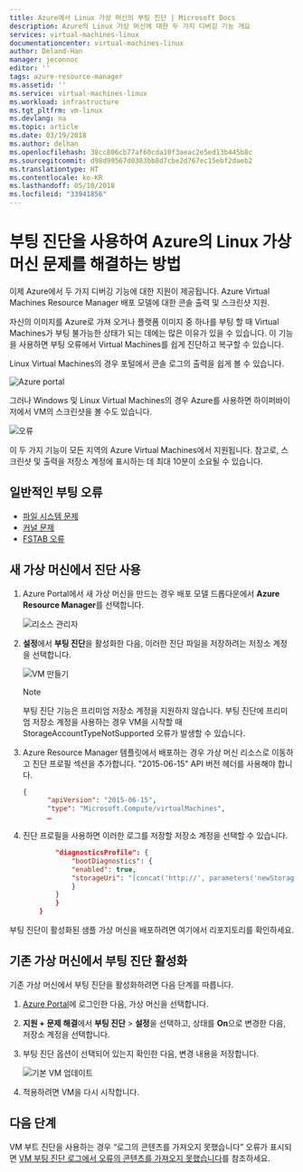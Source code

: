 ```yaml
---
title: Azure에서 Linux 가상 머신의 부팅 진단 | Microsoft Docs
description: Azure의 Linux 가상 머신에 대한 두 가지 디버깅 기능 개요
services: virtual-machines-linux
documentationcenter: virtual-machines-linux
author: Deland-Han
manager: jeconnoc
editor: ''
tags: azure-resource-manager
ms.assetid: ''
ms.service: virtual-machines-linux
ms.workload: infrastructure
ms.tgt_pltfrm: vm-linux
ms.devlang: na
ms.topic: article
ms.date: 03/19/2018
ms.author: delhan
ms.openlocfilehash: 38cc806cb77af60cda10f3aeac2e5ed13b445b8c
ms.sourcegitcommit: d98d99567d0383bb8d7cbe2d767ec15ebf2daeb2
ms.translationtype: HT
ms.contentlocale: ko-KR
ms.lasthandoff: 05/10/2018
ms.locfileid: "33941856"
---
```

# <a name="how-to-use-boot-diagnostics-to-troubleshoot-linux-virtual-machines-in-azure"></a>부팅 진단을 사용하여 Azure의 Linux 가상 머신 문제를 해결하는 방법

이제 Azure에서 두 가지 디버깅 기능에 대한 지원이 제공됩니다. Azure Virtual Machines Resource Manager 배포 모델에 대한 콘솔 출력 및 스크린샷 지원. 

자신의 이미지를 Azure로 가져 오거나 플랫폼 이미지 중 하나를 부팅 할 때 Virtual Machines가 부팅 불가능한 상태가 되는 데에는 많은 이유가 있을 수 있습니다. 이 기능을 사용하면 부팅 오류에서 Virtual Machines를 쉽게 진단하고 복구할 수 있습니다.

Linux Virtual Machines의 경우 포털에서 콘솔 로그의 출력을 쉽게 볼 수 있습니다.

![Azure portal](./media/boot-diagnostics/screenshot1.png)
 
그러나 Windows 및 Linux Virtual Machines의 경우 Azure를 사용하면 하이퍼바이저에서 VM의 스크린샷을 볼 수도 있습니다.

![오류](./media/boot-diagnostics/screenshot2.png)

이 두 가지 기능이 모든 지역의 Azure Virtual Machines에서 지원됩니다. 참고로, 스크린샷 및 출력을 저장소 계정에 표시하는 데 최대 10분이 소요될 수 있습니다.

## <a name="common-boot-errors"></a>일반적인 부팅 오류

- [파일 시스템 문제](https://support.microsoft.com/help/3213321/linux-recovery-cannot-ssh-to-linux-vm-due-to-file-system-errors-fsck) 
- [커널 문제](https://support.microsoft.com/help/4091524/how-recovery-azure-linux-vm-from-kernel-related-boot-related-issues/) 
- [FSTAB 오류](https://support.microsoft.com/help/3206699/azure-linux-vm-cannot-start-because-of-fstab-errors)

## <a name="enable-diagnostics-on-a-new-virtual-machine"></a>새 가상 머신에서 진단 사용
1. Azure Portal에서 새 가상 머신을 만드는 경우 배포 모델 드롭다운에서 **Azure Resource Manager**를 선택합니다.
 
    ![리소스 관리자](./media/boot-diagnostics/screenshot3.jpg)

2. **설정**에서 **부팅 진단**을 활성화한 다음, 이러한 진단 파일을 저장하려는 저장소 계정을 선택합니다.
 
    ![VM 만들기](./media/boot-diagnostics/create-storage-account.png)

    > [!NOTE]
    > 부팅 진단 기능은 프리미엄 저장소 계정을 지원하지 않습니다. 부팅 진단에 프리미엄 저장소 계정을 사용하는 경우 VM을 시작할 때 StorageAccountTypeNotSupported 오류가 발생할 수 있습니다. 
    >
    > 

3. Azure Resource Manager 템플릿에서 배포하는 경우 가상 머신 리소스로 이동하고 진단 프로필 섹션을 추가합니다. "2015-06-15" API 버전 헤더를 사용해야 합니다.

    ```json
    {
          "apiVersion": "2015-06-15",
          "type": "Microsoft.Compute/virtualMachines",
          … 
    ```

4. 진단 프로필을 사용하면 이러한 로그를 저장할 저장소 계정을 선택할 수 있습니다.

    ```json
            "diagnosticsProfile": {
                "bootDiagnostics": {
                "enabled": true,
                "storageUri": "[concat('http://', parameters('newStorageAccountName'), '.blob.core.windows.net')]"
                }
            }
            }
        }
    ```

부팅 진단이 활성화된 샘플 가상 머신을 배포하려면 여기에서 리포지토리를 확인하세요.

## <a name="enable-boot-diagnostics-on-existing-virtual-machine"></a>기존 가상 머신에서 부팅 진단 활성화 

기존 가상 머신에서 부팅 진단을 활성화하려면 다음 단계를 따릅니다.

1. [Azure Portal](https://portal.azure.com)에 로그인한 다음, 가상 머신을 선택합니다.
2. **지원 + 문제 해결**에서 **부팅 진단** > **설정**을 선택하고, 상태를 **On**으로 변경한 다음, 저장소 계정을 선택합니다. 
4. 부팅 진단 옵션이 선택되어 있는지 확인한 다음, 변경 내용을 저장합니다.

    ![기본 VM 업데이트](./media/boot-diagnostics/enable-for-existing-vm.png)

3. 적용하려면 VM을 다시 시작합니다.

## <a name="next-steps"></a>다음 단계

VM 부트 진단을 사용하는 경우 “로그의 콘텐츠를 가져오지 못했습니다” 오류가 표시되면 [VM 부팅 진단 로그에서 오류의 콘텐츠를 가져오지 못했습니다](https://support.microsoft.com/help/4094480/failed-to-get-contents-of-the-log-error-in-vm-boot-diagnostics-in-azur)를 참조하세요.